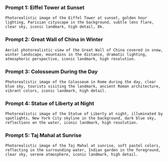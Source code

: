  ### Prompt 1: Eiffel Tower at Sunset

```
Photorealistic image of the Eiffel Tower at sunset, golden hour lighting, Parisian cityscape in the background, subtle lens flare, clear sky, iconic landmark, high detail, 8k.
```

### Prompt 2: Great Wall of China in Winter

```
Aerial photorealistic view of the Great Wall of China covered in snow, winter landscape, mountains in the distance, dramatic lighting, atmospheric perspective, iconic landmark, high resolution.
```

### Prompt 3: Colosseum During the Day

```
Photorealistic image of the Colosseum in Rome during the day, clear blue sky, tourists visiting the landmark, ancient Roman architecture, vibrant colors, iconic landmark, high detail.
```

### Prompt 4: Statue of Liberty at Night

```
Photorealistic image of the Statue of Liberty at night, illuminated by spotlights, New York City skyline in the background, dark blue sky, reflections on the water, iconic landmark, high resolution.
```

### Prompt 5: Taj Mahal at Sunrise

```
Photorealistic image of the Taj Mahal at sunrise, soft pastel colors, reflecting in the surrounding water, Indian garden in the foreground, clear sky, serene atmosphere, iconic landmark, high detail.
```